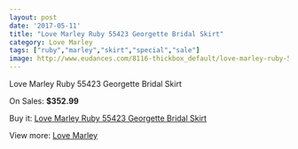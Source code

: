 ```yaml
---
layout: post
date: '2017-05-11'
title: "Love Marley Ruby 55423 Georgette Bridal Skirt"
category: Love Marley
tags: ["ruby","marley","skirt","special","sale"]
image: http://www.eudances.com/8116-thickbox_default/love-marley-ruby-55423-georgette-bridal-skirt.jpg
---
```

Love Marley Ruby 55423 Georgette Bridal Skirt

On Sales: **$352.99**
<a href="https://www.eudances.com/en/love-marley/2820-love-marley-ruby-55423-georgette-bridal-skirt.html"><amp-img layout="responsive" width="600" height="600" src="//www.eudances.com/8116-thickbox_default/love-marley-ruby-55423-georgette-bridal-skirt.jpg" alt="Love Marley Ruby 55423 Georgette Bridal Skirt 0" /></a>
<a href="https://www.eudances.com/en/love-marley/2820-love-marley-ruby-55423-georgette-bridal-skirt.html"><amp-img layout="responsive" width="600" height="600" src="//www.eudances.com/8118-thickbox_default/love-marley-ruby-55423-georgette-bridal-skirt.jpg" alt="Love Marley Ruby 55423 Georgette Bridal Skirt 1" /></a>
<a href="https://www.eudances.com/en/love-marley/2820-love-marley-ruby-55423-georgette-bridal-skirt.html"><amp-img layout="responsive" width="600" height="600" src="//www.eudances.com/8117-thickbox_default/love-marley-ruby-55423-georgette-bridal-skirt.jpg" alt="Love Marley Ruby 55423 Georgette Bridal Skirt 2" /></a>

Buy it: [Love Marley Ruby 55423 Georgette Bridal Skirt](https://www.eudances.com/en/love-marley/2820-love-marley-ruby-55423-georgette-bridal-skirt.html "Love Marley Ruby 55423 Georgette Bridal Skirt")

View more: [Love Marley](https://www.eudances.com/en/44-love-marley "Love Marley")